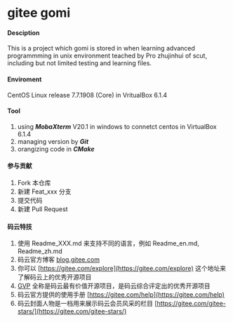 # gitee gomi

#### Desciption
This is a project which gomi is stored in when learning advanced programmming in unix environment teached by Pro zhujinhui of scut, including but not limited testing and learning files.




#### Enviroment

CentOS Linux release 7.7.1908 (Core) in VritualBox 6.1.4



#### Tool

1.  using ***MobaXterm*** V20.1 in windows to connetct centos in VirtualBox 6.1.4
2.  managing version by ***Git***
3.  orangizing code in ***CMake***



#### 参与贡献

1.  Fork 本仓库
2.  新建 Feat_xxx 分支
3.  提交代码
4.  新建 Pull Request



#### 码云特技

1.  使用 Readme\_XXX.md 来支持不同的语言，例如 Readme\_en.md, Readme\_zh.md
2.  码云官方博客 [blog.gitee.com](https://blog.gitee.com)
3.  你可以 [https://gitee.com/explore](https://gitee.com/explore) 这个地址来了解码云上的优秀开源项目
4.  [GVP](https://gitee.com/gvp) 全称是码云最有价值开源项目，是码云综合评定出的优秀开源项目
5.  码云官方提供的使用手册 [https://gitee.com/help](https://gitee.com/help)
6.  码云封面人物是一档用来展示码云会员风采的栏目 [https://gitee.com/gitee-stars/](https://gitee.com/gitee-stars/)

